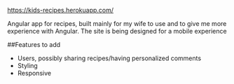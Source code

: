 https://kids-recipes.herokuapp.com/

Angular app for recipes, built mainly for my wife to use and to give me more experience with Angular.
The site is being designed for a mobile experience

##Features to add
 - Users, possibly sharing recipes/having personalized comments
 - Styling
 - Responsive
